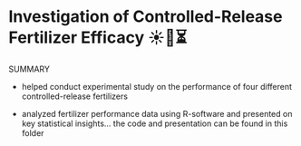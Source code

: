 # Investigation of Controlled-Release Fertilizer Efficacy ☀️🪻⏳
SUMMARY
- helped conduct experimental study on the performance of four different controlled-release fertilizers

- analyzed fertilizer performance data using R-software and presented on key statistical insights...
  the code and presentation can be found in this folder
